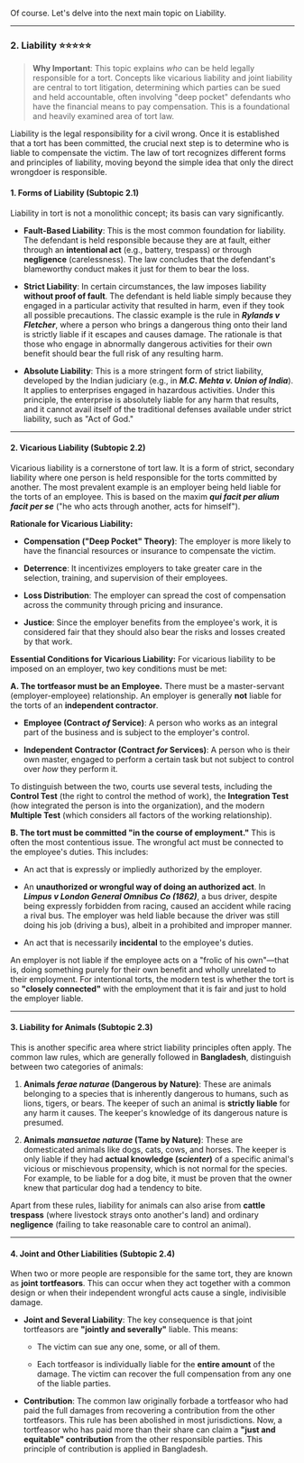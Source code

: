 Of course. Let's delve into the next main topic on Liability.

---

### 2. Liability ⭐⭐⭐⭐⭐

> **Why Important**: This topic explains _who_ can be held legally responsible for a tort. Concepts like vicarious liability and joint liability are central to tort litigation, determining which parties can be sued and held accountable, often involving "deep pocket" defendants who have the financial means to pay compensation. This is a foundational and heavily examined area of tort law.

Liability is the legal responsibility for a civil wrong. Once it is established that a tort has been committed, the crucial next step is to determine who is liable to compensate the victim. The law of tort recognizes different forms and principles of liability, moving beyond the simple idea that only the direct wrongdoer is responsible.

#### 1. Forms of Liability (Subtopic 2.1)

Liability in tort is not a monolithic concept; its basis can vary significantly.

- **Fault-Based Liability**: This is the most common foundation for liability. The defendant is held responsible because they are at fault, either through an **intentional act** (e.g., battery, trespass) or through **negligence** (carelessness). The law concludes that the defendant's blameworthy conduct makes it just for them to bear the loss.
    
- **Strict Liability**: In certain circumstances, the law imposes liability **without proof of fault**. The defendant is held liable simply because they engaged in a particular activity that resulted in harm, even if they took all possible precautions. The classic example is the rule in **_Rylands v Fletcher_**, where a person who brings a dangerous thing onto their land is strictly liable if it escapes and causes damage. The rationale is that those who engage in abnormally dangerous activities for their own benefit should bear the full risk of any resulting harm.
    
- **Absolute Liability**: This is a more stringent form of strict liability, developed by the Indian judiciary (e.g., in **_M.C. Mehta v. Union of India_**). It applies to enterprises engaged in hazardous activities. Under this principle, the enterprise is absolutely liable for any harm that results, and it cannot avail itself of the traditional defenses available under strict liability, such as "Act of God."
    

---

#### 2. Vicarious Liability (Subtopic 2.2)

Vicarious liability is a cornerstone of tort law. It is a form of strict, secondary liability where one person is held responsible for the torts committed by another. The most prevalent example is an employer being held liable for the torts of an employee. This is based on the maxim **_qui facit per alium facit per se_** ("he who acts through another, acts for himself").

**Rationale for Vicarious Liability:**

- **Compensation ("Deep Pocket" Theory)**: The employer is more likely to have the financial resources or insurance to compensate the victim.
    
- **Deterrence**: It incentivizes employers to take greater care in the selection, training, and supervision of their employees.
    
- **Loss Distribution**: The employer can spread the cost of compensation across the community through pricing and insurance.
    
- **Justice**: Since the employer benefits from the employee's work, it is considered fair that they should also bear the risks and losses created by that work.
    

**Essential Conditions for Vicarious Liability:** For vicarious liability to be imposed on an employer, two key conditions must be met:

**A. The tortfeasor must be an Employee.** There must be a master-servant (employer-employee) relationship. An employer is generally **not** liable for the torts of an **independent contractor**.

- **Employee (Contract _of_ Service)**: A person who works as an integral part of the business and is subject to the employer's control.
    
- **Independent Contractor (Contract _for_ Services)**: A person who is their own master, engaged to perform a certain task but not subject to control over _how_ they perform it.
    

To distinguish between the two, courts use several tests, including the **Control Test** (the right to control the method of work), the **Integration Test** (how integrated the person is into the organization), and the modern **Multiple Test** (which considers all factors of the working relationship).

**B. The tort must be committed "in the course of employment."** This is often the most contentious issue. The wrongful act must be connected to the employee's duties. This includes:

- An act that is expressly or impliedly authorized by the employer.
    
- An **unauthorized or wrongful way of doing an authorized act**. In **_Limpus v London General Omnibus Co (1862)_**, a bus driver, despite being expressly forbidden from racing, caused an accident while racing a rival bus. The employer was held liable because the driver was still doing his job (driving a bus), albeit in a prohibited and improper manner.
    
- An act that is necessarily **incidental** to the employee's duties.
    

An employer is not liable if the employee acts on a "frolic of his own"—that is, doing something purely for their own benefit and wholly unrelated to their employment. For intentional torts, the modern test is whether the tort is so **"closely connected"** with the employment that it is fair and just to hold the employer liable.

---

#### 3. Liability for Animals (Subtopic 2.3)

This is another specific area where strict liability principles often apply. The common law rules, which are generally followed in **Bangladesh**, distinguish between two categories of animals:

1. **Animals _ferae naturae_ (Dangerous by Nature)**: These are animals belonging to a species that is inherently dangerous to humans, such as lions, tigers, or bears. The keeper of such an animal is **strictly liable** for any harm it causes. The keeper's knowledge of its dangerous nature is presumed.
    
2. **Animals _mansuetae naturae_ (Tame by Nature)**: These are domesticated animals like dogs, cats, cows, and horses. The keeper is only liable if they had **actual knowledge (_scienter_)** of a specific animal's vicious or mischievous propensity, which is not normal for the species. For example, to be liable for a dog bite, it must be proven that the owner knew that particular dog had a tendency to bite.
    

Apart from these rules, liability for animals can also arise from **cattle trespass** (where livestock strays onto another's land) and ordinary **negligence** (failing to take reasonable care to control an animal).

---

#### 4. Joint and Other Liabilities (Subtopic 2.4)

When two or more people are responsible for the same tort, they are known as **joint tortfeasors**. This can occur when they act together with a common design or when their independent wrongful acts cause a single, indivisible damage.

- **Joint and Several Liability**: The key consequence is that joint tortfeasors are **"jointly and severally"** liable. This means:
    
    - The victim can sue any one, some, or all of them.
        
    - Each tortfeasor is individually liable for the **entire amount** of the damage. The victim can recover the full compensation from any one of the liable parties.
        
- **Contribution**: The common law originally forbade a tortfeasor who had paid the full damages from recovering a contribution from the other tortfeasors. This rule has been abolished in most jurisdictions. Now, a tortfeasor who has paid more than their share can claim a **"just and equitable" contribution** from the other responsible parties. This principle of contribution is applied in Bangladesh.
